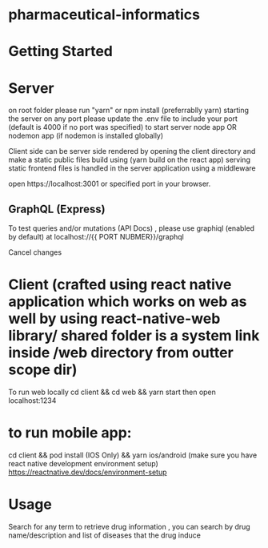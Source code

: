 # pharmaceutical-informatics

# Getting Started

# Server
 on root folder please run "yarn" or npm install (preferrablly yarn)
 starting the server on any port please update the .env file to include your port (default is 4000 if no port was specified)
 to start server node app OR nodemon app (if nodemon is installed globally)

Client side can be server side rendered by opening the client directory and make a static public files build using (yarn build on the react app)
 serving static frontend files is handled in the server application using a middleware

 open https://localhost:3001 or specified port in your browser.

## GraphQL (Express)
 To test queries and/or mutations (API Docs) , please use graphiql (enabled by default) at localhost://{{ PORT NUBMER}}/graphql

Cancel changes

# Client (crafted using react native application which works on web as well by using react-native-web library/ shared folder is a system link inside /web directory from outter scope dir)

 To run web locally 
 cd client && cd web && yarn start then open localhost:1234

# to run mobile app:
cd client && pod install (IOS Only) && yarn ios/android (make sure you have react native development environment setup) https://reactnative.dev/docs/environment-setup

# Usage
Search for any term to retrieve drug information , you can search by drug name/description and list of diseases that the drug induce
